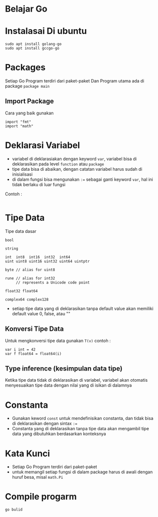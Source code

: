 # Belajar Go

# Instalasai Di ubuntu
```
sudo apt install golang-go
sudo apt install gccgo-go
```

# Packages
Setiap Go Program terdiri dari paket-paket
Dan Program utama ada di package ``package main``

## Import Package
Cara yang baik gunakan 
```
import "fmt"
import "math"
```

# Deklarasi Variabel
* variabel di deklarasiakan dengan keyword `var`, variabel bisa di deklarasikan pada level `function` atau `package`
* tipe data bisa di abaikan, dengan catatan variabel harus sudah di inisialisasi
* di dalam fungsi bisa mengunakan `:=` sebagai ganti keyword `var`, hal ini tidak berlaku di luar fungsi

Contoh :  
```

```

# Tipe Data
Tipe data dasar 
```
bool

string

int  int8  int16  int32  int64
uint uint8 uint16 uint32 uint64 uintptr

byte // alias for uint8

rune // alias for int32
     // represents a Unicode code point

float32 float64

complex64 complex128
```

* setiap tipe data yang di deklarasikan tanpa default value akan memiliki default value 0, false, atau ""

## Konversi Tipe Data
Untuk mengkonversi tipe data gunakan `T(v)` contoh :
```
var i int = 42
var f float64 = float64(i)
```

## Type inference (kesimpulan data tipe)
Ketika tipe data tidak di deklarasikan di variabel, variabel akan otomatis menyesuaikan tipe data dengan nilai yang di isikan di dalamnya


# Constanta
* Gunakan keword `const` untuk mendefinisikan constanta, dan tidak bisa di deklarasikan dengan sintax `:=`
* Constanta yang di deklarasikan tanpa tipe data akan mengambil tipe data yang dibutuhkan berdasarkan konteksnya


# Kata Kunci
* Setiap Go Program terdiri dari paket-paket
* untuk memangil setiap fungsi di dalam package harus di awali dengan huruf besa, misal `math.Pi`

# Compile progarm
```
go bulid
```